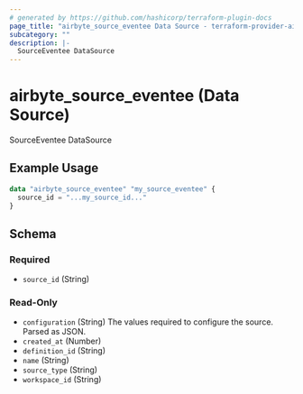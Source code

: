 ```yaml
---
# generated by https://github.com/hashicorp/terraform-plugin-docs
page_title: "airbyte_source_eventee Data Source - terraform-provider-airbyte"
subcategory: ""
description: |-
  SourceEventee DataSource
---
```


# airbyte_source_eventee (Data Source)

SourceEventee DataSource

## Example Usage

```terraform
data "airbyte_source_eventee" "my_source_eventee" {
  source_id = "...my_source_id..."
}
```

<!-- schema generated by tfplugindocs -->
## Schema

### Required

- `source_id` (String)

### Read-Only

- `configuration` (String) The values required to configure the source. Parsed as JSON.
- `created_at` (Number)
- `definition_id` (String)
- `name` (String)
- `source_type` (String)
- `workspace_id` (String)
